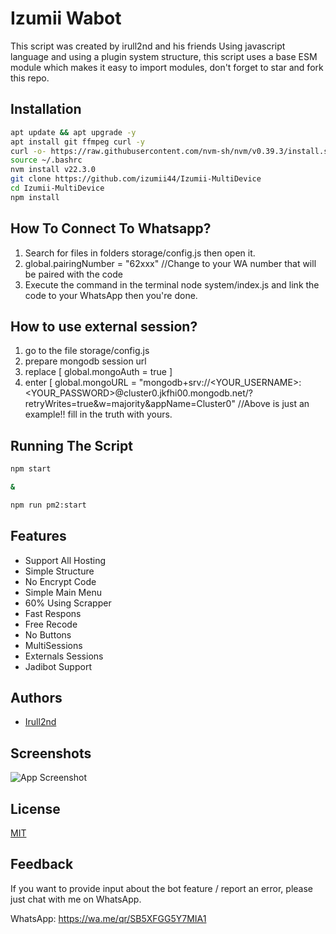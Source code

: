 
# Izumii Wabot

This script was created by irull2nd and his friends Using javascript language and using a plugin system structure, this script uses a base ESM module which makes it easy to import modules, don't forget to star and fork this repo.
## Installation
```bash
apt update && apt upgrade -y
apt install git ffmpeg curl -y 
curl -o- https://raw.githubusercontent.com/nvm-sh/nvm/v0.39.3/install.sh | bash
source ~/.bashrc
nvm install v22.3.0
git clone https://github.com/izumii44/Izumii-MultiDevice
cd Izumii-MultiDevice
npm install
```
## How To Connect To Whatsapp?
1. Search for files in folders storage/config.js then open it.
2. global.pairingNumber = "62xxx" //Change to your WA number that will be paired with the code
3. Execute the command in the terminal node system/index.js and link the code to your WhatsApp then you're done.
## How to use external session?
1. go to the file storage/config.js
2. prepare mongodb session url
3. replace [ global.mongoAuth = true ]
4. enter [ global.mongoURL = "mongodb+srv://<YOUR_USERNAME>:<YOUR_PASSWORD>@cluster0.jkfhi00.mongodb.net/?retryWrites=true&w=majority&appName=Cluster0" //Above is just an example!! fill in the truth with yours.
## Running The Script
```bash
npm start

&

npm run pm2:start
```
## Features

- Support All Hosting
- Simple Structure
- No Encrypt Code
- Simple Main Menu
- 60% Using Scrapper 
- Fast Respons
- Free Recode
- No Buttons
- MultiSessions
- Externals Sessions
- Jadibot Support


## Authors

- [Irull2nd](https://github.com/izumii44)

## Screenshots

![App Screenshot](https://telegra.ph/file/b04ce44d3378caa3c66d6.jpg)


## License

[MIT](https://raw.githubusercontent.com/Izumii44/Izumii-MultiDevice/master/LICENSE)

## Feedback

If you want to provide input about the bot feature / report an error, please just chat with me on WhatsApp.

WhatsApp: https://wa.me/qr/SB5XFGG5Y7MIA1

